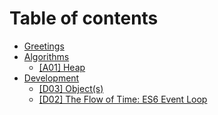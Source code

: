 # Table of contents

* [Greetings](README.md)
* [Algorithms](algorithms/README.md)
  * [\[A01\] Heap](algorithms/a01-heap.md)
* [Development](development/README.md)
  * [\[D03\] Object\(s\)](development/d03-object-s.md)
  * [\[D02\] The Flow of Time: ES6 Event Loop](development/d02-the-flow-of-time.md)

